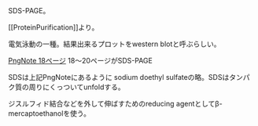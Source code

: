 SDS-PAGE。

[[ProteinPurification]]より。

電気泳動の一種。結果出来るプロットをwestern blotと呼ぶらしい。

[PngNote 18ページ](https://karino2.github.io/ImageGallery/Biochemistry705x.html#lg=1&slide=17) 18〜20ページがSDS-PAGE

SDSは上記PngNoteにあるように sodium doethyl sulfateの略。SDSはタンパク質の周りにくっついてunfoldする。

ジスルフィド結合などを外して伸ばすためのreducing agentとしてβ-mercaptoethanolを使う。